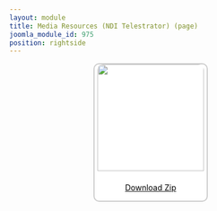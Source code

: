 ```yaml
---
layout: module
title: Media Resources (NDI Telestrator) (page)
joomla_module_id: 975
position: rightside
---
```

<div align="center" style="margin-bottom: 20px;"><a href="/images/media-resources/ndi-telestrator.zip">
<div align="center" style="max-width: 200px; border-style: solid; border-width: 2px; border-color: #cccccc; border-radius: 10px; background-color: #ffffff;"><img src="{{"images/media-resources/img/telestrator-media-resources.jpg" | cdn }}" style="width: 190px; border-radius: 10px 10px 0px 0px; padding-bottom: 7px;" class="img-responsive" />
<p style="line-height: 1.3em; color: #000000;">Download Zip</p>
</div>
</a>
</div>

